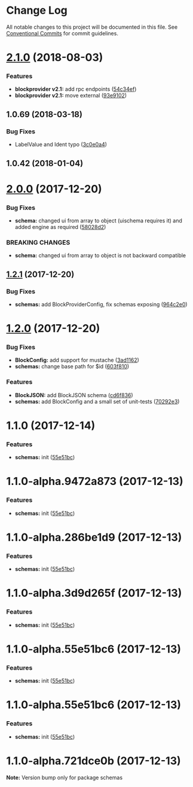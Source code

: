 # Change Log

All notable changes to this project will be documented in this file.
See [Conventional Commits](https://conventionalcommits.org) for commit guidelines.

<a name="2.1.0"></a>
# [2.1.0](https://github.com/Ouest-France/platform/compare/@ouest-france/schemas@2.0.0...@ouest-france/schemas@2.1.0) (2018-08-03)


### Features

* **blockprovider v2.1:** add rpc endpoints ([54c34ef](https://github.com/Ouest-France/platform/commit/54c34ef))
* **blockprovider v2.1:** move external ([93e9102](https://github.com/Ouest-France/platform/commit/93e9102))



<a name="1.0.69"></a>
## 1.0.69 (2018-03-18)


### Bug Fixes

* LabelValue and Ident typo ([3c0e0a4](https://github.com/Ouest-France/platform/commit/3c0e0a4))



<a name="1.0.42"></a>
## 1.0.42 (2018-01-04)




<a name="2.0.0"></a>
# [2.0.0](https://github.com/Ouest-France/platform/compare/@ouest-france/schemas@1.2.1...@ouest-france/schemas@2.0.0) (2017-12-20)


### Bug Fixes

* **schema:** changed ui from array to object (uischema requires it) and added engine as required ([58028d2](https://github.com/Ouest-France/platform/commit/58028d2))


### BREAKING CHANGES

* **schema:** changed ui from array to object is not backward compatible




<a name="1.2.1"></a>
## [1.2.1](https://github.com/Ouest-France/platform/compare/@ouest-france/schemas@1.2.0...@ouest-france/schemas@1.2.1) (2017-12-20)


### Bug Fixes

* **schemas:** add BlockProviderConfig, fix schemas exposing ([964c2e0](https://github.com/Ouest-France/platform/commit/964c2e0))




<a name="1.2.0"></a>
# [1.2.0](https://github.com/Ouest-France/platform/compare/@ouest-france/schemas@1.1.0...@ouest-france/schemas@1.2.0) (2017-12-20)


### Bug Fixes

* **BlockConfig:** add support for mustache ([3ad1162](https://github.com/Ouest-France/platform/commit/3ad1162))
* **schemas:** change base path for $id ([603f810](https://github.com/Ouest-France/platform/commit/603f810))


### Features

* **BlockJSON:** add BlockJSON schema ([cd6f836](https://github.com/Ouest-France/platform/commit/cd6f836))
* **schemas:** add BlockConfig and a small set of unit-tests ([70292e3](https://github.com/Ouest-France/platform/commit/70292e3))




<a name="1.1.0"></a>
# 1.1.0 (2017-12-14)


### Features

* **schemas:** init ([55e51bc](https://github.com/Ouest-France/platform/commit/55e51bc))




<a name="1.1.0-alpha.9472a873"></a>
# 1.1.0-alpha.9472a873 (2017-12-13)


### Features

* **schemas:** init ([55e51bc](https://github.com/Ouest-France/platform/commit/55e51bc))




<a name="1.1.0-alpha.286be1d9"></a>
# 1.1.0-alpha.286be1d9 (2017-12-13)


### Features

* **schemas:** init ([55e51bc](https://github.com/Ouest-France/platform/commit/55e51bc))




<a name="1.1.0-alpha.3d9d265f"></a>
# 1.1.0-alpha.3d9d265f (2017-12-13)


### Features

* **schemas:** init ([55e51bc](https://github.com/Ouest-France/platform/commit/55e51bc))




<a name="1.1.0-alpha.55e51bc6"></a>
# 1.1.0-alpha.55e51bc6 (2017-12-13)


### Features

* **schemas:** init ([55e51bc](https://github.com/Ouest-France/platform/commit/55e51bc))




<a name="1.1.0-alpha.55e51bc6"></a>
# 1.1.0-alpha.55e51bc6 (2017-12-13)


### Features

* **schemas:** init ([55e51bc](https://github.com/Ouest-France/platform/commit/55e51bc))




<a name="1.1.0-alpha.721dce0b"></a>
# 1.1.0-alpha.721dce0b (2017-12-13)




**Note:** Version bump only for package schemas
